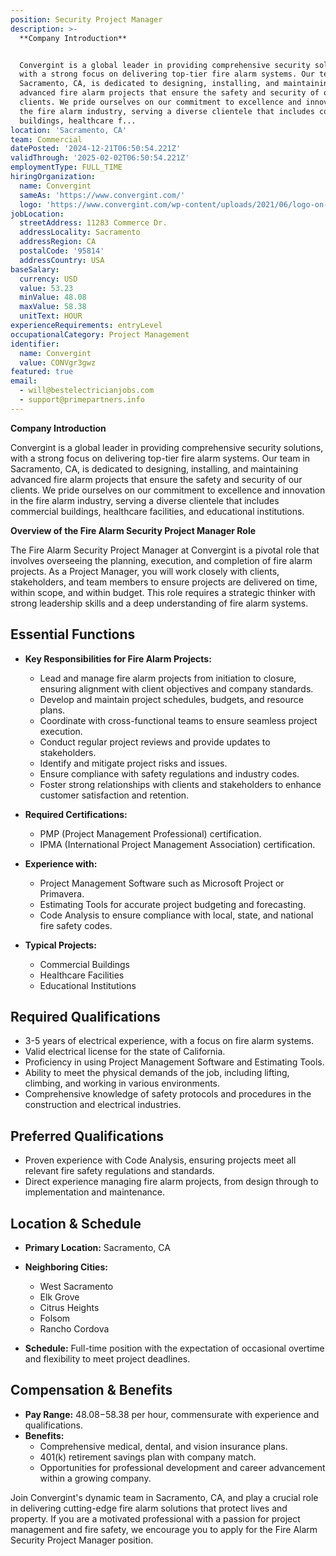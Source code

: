 ```yaml
---
position: Security Project Manager
description: >-
  **Company Introduction**


  Convergint is a global leader in providing comprehensive security solutions,
  with a strong focus on delivering top-tier fire alarm systems. Our team in
  Sacramento, CA, is dedicated to designing, installing, and maintaining
  advanced fire alarm projects that ensure the safety and security of our
  clients. We pride ourselves on our commitment to excellence and innovation in
  the fire alarm industry, serving a diverse clientele that includes commercial
  buildings, healthcare f...
location: 'Sacramento, CA'
team: Commercial
datePosted: '2024-12-21T06:50:54.221Z'
validThrough: '2025-02-02T06:50:54.221Z'
employmentType: FULL_TIME
hiringOrganization:
  name: Convergint
  sameAs: 'https://www.convergint.com/'
  logo: 'https://www.convergint.com/wp-content/uploads/2021/06/logo-on-dark-blue.png'
jobLocation:
  streetAddress: 11283 Commerce Dr.
  addressLocality: Sacramento
  addressRegion: CA
  postalCode: '95814'
  addressCountry: USA
baseSalary:
  currency: USD
  value: 53.23
  minValue: 48.08
  maxValue: 58.38
  unitText: HOUR
experienceRequirements: entryLevel
occupationalCategory: Project Management
identifier:
  name: Convergint
  value: CONVgr3gwz
featured: true
email:
  - will@bestelectricianjobs.com
  - support@primepartners.info
---
```




**Company Introduction**

Convergint is a global leader in providing comprehensive security solutions, with a strong focus on delivering top-tier fire alarm systems. Our team in Sacramento, CA, is dedicated to designing, installing, and maintaining advanced fire alarm projects that ensure the safety and security of our clients. We pride ourselves on our commitment to excellence and innovation in the fire alarm industry, serving a diverse clientele that includes commercial buildings, healthcare facilities, and educational institutions.

**Overview of the Fire Alarm Security Project Manager Role**

The Fire Alarm Security Project Manager at Convergint is a pivotal role that involves overseeing the planning, execution, and completion of fire alarm projects. As a Project Manager, you will work closely with clients, stakeholders, and team members to ensure projects are delivered on time, within scope, and within budget. This role requires a strategic thinker with strong leadership skills and a deep understanding of fire alarm systems.

## Essential Functions

- **Key Responsibilities for Fire Alarm Projects:**
  - Lead and manage fire alarm projects from initiation to closure, ensuring alignment with client objectives and company standards.
  - Develop and maintain project schedules, budgets, and resource plans.
  - Coordinate with cross-functional teams to ensure seamless project execution.
  - Conduct regular project reviews and provide updates to stakeholders.
  - Identify and mitigate project risks and issues.
  - Ensure compliance with safety regulations and industry codes.
  - Foster strong relationships with clients and stakeholders to enhance customer satisfaction and retention.

- **Required Certifications:**
  - PMP (Project Management Professional) certification.
  - IPMA (International Project Management Association) certification.

- **Experience with:**
  - Project Management Software such as Microsoft Project or Primavera.
  - Estimating Tools for accurate project budgeting and forecasting.
  - Code Analysis to ensure compliance with local, state, and national fire safety codes.

- **Typical Projects:**
  - Commercial Buildings
  - Healthcare Facilities
  - Educational Institutions

## Required Qualifications

- 3-5 years of electrical experience, with a focus on fire alarm systems.
- Valid electrical license for the state of California.
- Proficiency in using Project Management Software and Estimating Tools.
- Ability to meet the physical demands of the job, including lifting, climbing, and working in various environments.
- Comprehensive knowledge of safety protocols and procedures in the construction and electrical industries.

## Preferred Qualifications

- Proven experience with Code Analysis, ensuring projects meet all relevant fire safety regulations and standards.
- Direct experience managing fire alarm projects, from design through to implementation and maintenance.

## Location & Schedule

- **Primary Location:** Sacramento, CA

- **Neighboring Cities:**
  - West Sacramento
  - Elk Grove
  - Citrus Heights
  - Folsom
  - Rancho Cordova

- **Schedule:** Full-time position with the expectation of occasional overtime and flexibility to meet project deadlines.

## Compensation & Benefits

- **Pay Range:** $48.08-$58.38 per hour, commensurate with experience and qualifications.
- **Benefits:**
  - Comprehensive medical, dental, and vision insurance plans.
  - 401(k) retirement savings plan with company match.
  - Opportunities for professional development and career advancement within a growing company.

Join Convergint's dynamic team in Sacramento, CA, and play a crucial role in delivering cutting-edge fire alarm solutions that protect lives and property. If you are a motivated professional with a passion for project management and fire safety, we encourage you to apply for the Fire Alarm Security Project Manager position.
